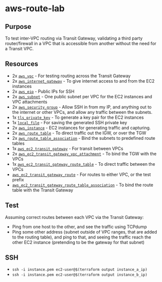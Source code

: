 # aws-route-lab

## Purpose
To test inter-VPC routing via Transit Gateway, validating a third party router/firewall in a VPC that is accessible from another without the need for a Transit VPC.

## Resources
- 2x [`aws_vpc`](https://www.terraform.io/docs/providers/aws/r/vpc.html) - For testing routing across the Transit Gateway
- 2x [`aws_internet_gateway`](https://www.terraform.io/docs/providers/aws/r/internet_gateway.html) - To give internet access to and from the EC2 instances
- 2x [`aws_eip`](https://www.terraform.io/docs/providers/aws/r/eip.html) - Public IPs for SSH
- 2x [`aws_subnet`](https://www.terraform.io/docs/providers/aws/r/subnet.html) - One public subnet per VPC for the EC2 instances and VPC attachments
- 2x [`aws_security_group`](https://www.terraform.io/docs/providers/aws/r/security_group.html) - Allow SSH in from my IP, and anything out to the internet or other VPCs, and allow any traffic between the subnets.
- 1x [`tls_private_key`](https://www.terraform.io/docs/providers/tls/r/private_key.html) - To generate a key pair for the EC2 instances
- 1x [`local_file`](https://www.terraform.io/docs/providers/local/r/file.html) - For saving the generated SSH private key
- 2x [`aws_instance`](https://www.terraform.io/docs/providers/aws/r/instance.html) - EC2 instances for generating traffic and capturing.
- 2x [`aws_route_table`](https://www.terraform.io/docs/providers/aws/r/route_table.html) - To direct traffic out the IGW, or over the TGW
- 2x [`aws_route_table_association`](https://www.terraform.io/docs/providers/aws/r/route_table_association.html) - Bind the subnets to predefined route tables
- 1x [`aws_ec2_transit_gateway`](https://www.terraform.io/docs/providers/aws/r/ec2_transit_gateway.html) - For transit between VPCs
- 2x [`aws_ec2_transit_gateway_vpc_attachment`](https://www.terraform.io/docs/providers/aws/r/ec2_transit_gateway_vpc_attachment.html) - To bind the TGW with the VPCs
- 1x [`aws_ec2_transit_gateway_route_table`](https://www.terraform.io/docs/providers/aws/r/ec2_transit_gateway_route_table.html) - To direct traffic between the VPCs
- [`aws_ec2_transit_gateway_route`](https://www.terraform.io/docs/providers/aws/r/ec2_transit_gateway_route.html) - For routes to either VPC, or the test prefix
- [`aws_ec2_transit_gateway_route_table_association`](https://www.terraform.io/docs/providers/aws/r/ec2_transit_gateway_route_table_association.html) - To bind the route table with the Transit Gateway

## Test
Assuming correct routes between each VPC via the Transit Gateway:
- Ping from one host to the other, and see the traffic using TCPdump
- Ping some other address (subnet outside of VPC ranges, that are added to the routing table), and ping to that, and seeing the traffic reach the other EC2 instance (pretending to be the gateway for that subnet)

## SSH
- `ssh -i instance.pem ec2-user@$(terraform output instance_a_ip)`
- `ssh -i instance.pem ec2-user@$(terraform output instance_b_ip)`
